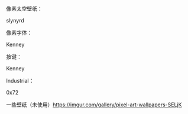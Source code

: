 像素太空壁纸：

slynyrd

像素字体：

Kenney

按键：

Kenney

Industrial：

0x72



一些壁纸（未使用）https://imgur.com/gallery/pixel-art-wallpapers-SELjK
